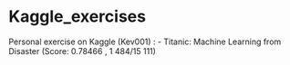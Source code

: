 # Kaggle_exercises
Personal exercise on Kaggle (Kev001) : - Titanic: Machine Learning from Disaster (Score: 0.78466 , 1 484/15 111)
